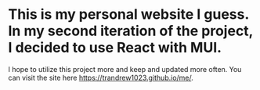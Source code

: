 # This is my personal website I guess. In my second iteration of the project, I decided to use React with MUI.
I hope to utilize this project more and keep and updated more often.
You can visit the site here https://trandrew1023.github.io/me/.
